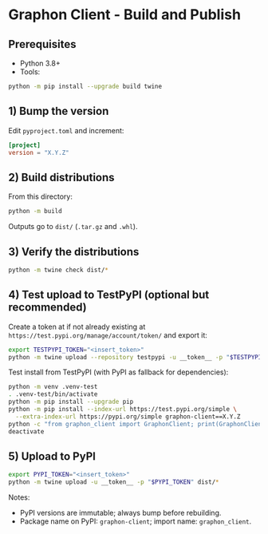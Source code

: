 # Graphon Client - Build and Publish

## Prerequisites
- Python 3.8+
- Tools:
```bash
python -m pip install --upgrade build twine
```

## 1) Bump the version
Edit `pyproject.toml` and increment:
```toml
[project]
version = "X.Y.Z"
```

## 2) Build distributions
From this directory:
```bash
python -m build
```
Outputs go to `dist/` (`.tar.gz` and `.whl`).

## 3) Verify the distributions
```bash
python -m twine check dist/*
```

## 4) Test upload to TestPyPI (optional but recommended)
Create a token at if not already existing at `https://test.pypi.org/manage/account/token/` and export it:
```bash
export TESTPYPI_TOKEN="<insert_token>"
python -m twine upload --repository testpypi -u __token__ -p "$TESTPYPI_TOKEN" dist/*
```

Test install from TestPyPI (with PyPI as fallback for dependencies):
```bash
python -m venv .venv-test
. .venv-test/bin/activate
python -m pip install --upgrade pip
python -m pip install --index-url https://test.pypi.org/simple \
  --extra-index-url https://pypi.org/simple graphon-client==X.Y.Z
python -c "from graphon_client import GraphonClient; print(GraphonClient)"
deactivate
```

## 5) Upload to PyPI
```bash
export PYPI_TOKEN="<insert_token>"
python -m twine upload -u __token__ -p "$PYPI_TOKEN" dist/*
```

Notes:
- PyPI versions are immutable; always bump before rebuilding.
- Package name on PyPI: `graphon-client`; import name: `graphon_client`.